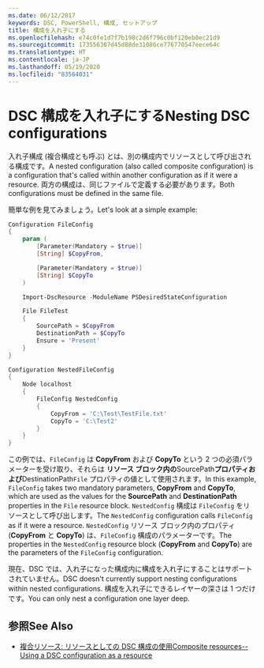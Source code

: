 ```yaml
---
ms.date: 06/12/2017
keywords: DSC, PowerShell, 構成, セットアップ
title: 構成を入れ子にする
ms.openlocfilehash: e74c0fe1d7f7b198c2d6f796c0bf120eb0ec21d9
ms.sourcegitcommit: 173556307d45d88de31086ce776770547eece64c
ms.translationtype: HT
ms.contentlocale: ja-JP
ms.lasthandoff: 05/19/2020
ms.locfileid: "83564031"
---
```

# <a name="nesting-dsc-configurations"></a><span data-ttu-id="c2dbe-103">DSC 構成を入れ子にする</span><span class="sxs-lookup"><span data-stu-id="c2dbe-103">Nesting DSC configurations</span></span>

<span data-ttu-id="c2dbe-104">入れ子構成 (複合構成とも呼ぶ) とは、別の構成内でリソースとして呼び出される構成です。</span><span class="sxs-lookup"><span data-stu-id="c2dbe-104">A nested configuration (also called composite configuration) is a configuration that's called within another configuration as if it were a resource.</span></span> <span data-ttu-id="c2dbe-105">両方の構成は、同じファイルで定義する必要があります。</span><span class="sxs-lookup"><span data-stu-id="c2dbe-105">Both configurations must be defined in the same file.</span></span>

<span data-ttu-id="c2dbe-106">簡単な例を見てみましょう。</span><span class="sxs-lookup"><span data-stu-id="c2dbe-106">Let's look at a simple example:</span></span>

```powershell
Configuration FileConfig
{
    param (
        [Parameter(Mandatory = $true)]
        [String] $CopyFrom,

        [Parameter(Mandatory = $true)]
        [String] $CopyTo
    )

    Import-DscResource -ModuleName PSDesiredStateConfiguration

    File FileTest
    {
        SourcePath = $CopyFrom
        DestinationPath = $CopyTo
        Ensure = 'Present'
    }
}

Configuration NestedFileConfig
{
    Node localhost
    {
        FileConfig NestedConfig
        {
            CopyFrom = 'C:\Test\TestFile.txt'
            CopyTo = 'C:\Test2'
        }
    }
}
```

<span data-ttu-id="c2dbe-107">この例では、`FileConfig` は **CopyFrom** および **CopyTo** という 2 つの必須パラメーターを受け取り、それらは **リソース ブロック内の**SourcePath**プロパティおよび**DestinationPath`File` プロパティの値として使用されます。</span><span class="sxs-lookup"><span data-stu-id="c2dbe-107">In this example, `FileConfig` takes two mandatory parameters, **CopyFrom** and **CopyTo**, which are used as the values for the **SourcePath** and **DestinationPath** properties in the `File` resource block.</span></span> <span data-ttu-id="c2dbe-108">`NestedConfig` 構成は `FileConfig` をリソースとして呼び出します。</span><span class="sxs-lookup"><span data-stu-id="c2dbe-108">The `NestedConfig` configuration calls `FileConfig` as if it were a resource.</span></span> <span data-ttu-id="c2dbe-109">`NestedConfig` リソース ブロック内のプロパティ (**CopyFrom** と **CopyTo**) は、`FileConfig` 構成のパラメーターです。</span><span class="sxs-lookup"><span data-stu-id="c2dbe-109">The properties in the `NestedConfig` resource block (**CopyFrom** and **CopyTo**) are the parameters of the `FileConfig` configuration.</span></span>

<span data-ttu-id="c2dbe-110">現在、DSC では、入れ子になった構成内に構成を入れ子にすることはサポートされていません。</span><span class="sxs-lookup"><span data-stu-id="c2dbe-110">DSC doesn't currently support nesting configurations within nested configurations.</span></span> <span data-ttu-id="c2dbe-111">構成を入れ子にできるレイヤーの深さは 1 つだけです。</span><span class="sxs-lookup"><span data-stu-id="c2dbe-111">You can only nest a configuration one layer deep.</span></span>

## <a name="see-also"></a><span data-ttu-id="c2dbe-112">参照</span><span class="sxs-lookup"><span data-stu-id="c2dbe-112">See Also</span></span>

- [<span data-ttu-id="c2dbe-113">複合リソース: リソースとしての DSC 構成の使用</span><span class="sxs-lookup"><span data-stu-id="c2dbe-113">Composite resources--Using a DSC configuration as a resource</span></span>](../resources/authoringResourceComposite.md)
